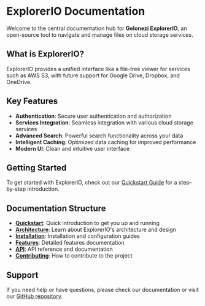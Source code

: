 # ExplorerIO Documentation

Welcome to the central documentation hub for **Gelonezi ExplorerIO**, an open-source tool to navigate and manage files on cloud storage services.

## What is ExplorerIO?

ExplorerIO provides a unified interface lika a file-tree viewer for services such as AWS S3, with future support for Google Drive, Dropbox, and OneDrive.

## Key Features

- **Authentication**: Secure user authentication and authorization
- **Services Integration**: Seamless integration with various cloud storage services
- **Advanced Search**: Powerful search functionality across your data
- **Intelligent Caching**: Optimized data caching for improved performance
- **Modern UI**: Clean and intuitive user interface

## Getting Started

To get started with ExplorerIO, check out our [Quickstart Guide](getting-started/quickstart.md) for a step-by-step introduction.

## Documentation Structure

- **[Quickstart](getting-started/quickstart.md)**: Quick introduction to get you up and running
- **[Architecture](architecture/overview.md)**: Learn about ExplorerIO's architecture and design
- **[Installation](installation/docker-compose.md)**: Installation and configuration guides
- **[Features](features/authentication.md)**: Detailed features documentation
- **[API](api/overview.md)**: API reference and documentation
- **[Contributing](contributing/guidelines.md)**: How to contribute to the project

## Support

If you need help or have questions, please check our documentation or visit our [GitHub repository](https://github.com/stars/gelonezi/lists/explorerio).
